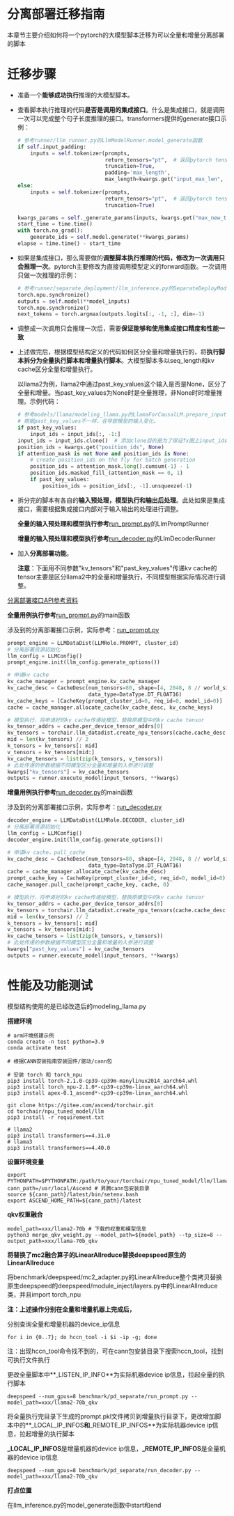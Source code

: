 

# 分离部署迁移指南

本章节主要介绍如何将一个pytorch的大模型脚本迁移为可以全量和增量分离部署的脚本

# 迁移步骤

- 准备一个**能够成功执行**推理的大模型脚本。

- 查看脚本执行推理的代码**是否是调用的集成接口**。什么是集成接口，就是调用一次可以完成整个句子长度推理的接口。transformers提供的generate接口示例：

  ```python
  # 参考runner/llm_runner.py的LlmModelRunner.model_generate函数
  if self.input_padding:
      inputs = self.tokenizer(prompts,
                              return_tensors="pt",  # 返回pytorch tensor
                              truncation=True,
                              padding='max_length',
                              max_length=kwargs.get("input_max_len", 1024))
  else:
      inputs = self.tokenizer(prompts,
                              return_tensors="pt",  # 返回pytorch tensor
                              truncation=True)
  
  kwargs_params = self._generate_params(inputs, kwargs.get("max_new_tokens", 1024))
  start_time = time.time()
  with torch.no_grad():
      generate_ids = self.model.generate(**kwargs_params)
  elapse = time.time() - start_time
  ```

- 如果是集成接口，那么需要做的**调整脚本执行推理的代码，修改为一次调用只会推理一次**。pytorch主要修改为直接调用模型定义的forward函数。一次调用只做一次推理的示例：

  ```python
  # 参考runner/separate_deployment/llm_inference.py的SeparateDeployModelRunner.model_generate函数
  torch.npu.synchronize()
  outputs = self.model(**model_inputs)
  torch.npu.synchronize()
  next_tokens = torch.argmax(outputs.logits[:, -1, :], dim=-1)
  ```

- 调整成一次调用只会推理一次后，需要**保证能够和使用集成接口精度和性能一致**

- 上述做完后，根据模型结构定义的代码如何区分全量和增量执行的，将**执行脚本拆分为全量执行脚本和增量执行脚本**。大模型脚本多以seq_length和kv cache区分全量和增量执行。

  以llama2为例，llama2中通过past_key_values这个输入是否是None，区分了全量和增量。当past_key_values为None时是全量推理，非None时时增量推理。示例代码：

  ```python
  # 参考models/llama/modeling_llama.py的LlamaForCausalLM.prepare_inputs_for_generation函数
  # 根据past_key_values不一样，会导致模型的输入变化。
  if past_key_values:
      input_ids = input_ids[:, -1:]
  input_ids = input_ids.clone()  # 添加clone目的是为了保证fx图上input_ids不变化
  position_ids = kwargs.get("position_ids", None)
  if attention_mask is not None and position_ids is None:
      # create position_ids on the fly for batch generation
      position_ids = attention_mask.long().cumsum(-1) - 1
      position_ids.masked_fill_(attention_mask == 0, 1)
      if past_key_values:
          position_ids = position_ids[:, -1].unsqueeze(-1)
  ```

- 拆分完的脚本有各自的**输入预处理，模型执行和输出后处理**。此处如果是集成接口，需要根据集成接口内部对于输入输出的处理进行调整。

  **全量的输入预处理和模型执行参考**[run_prompt.py](./run_prompt.py)的LlmPromptRunner

  **增量的输入预处理和模型执行参考**[run_decoder.py](./run_decoder.py)的LlmDecoderRunner

- 加入**分离部署功能**。

  **注意**：下面用不同参数"kv_tensors"和"past_key_values"传递kv cache的tensor主要是区分llama2中的全量和增量执行，不同模型根据实际情况进行调整。

[分离部署接口API参考资料](https://www.hiascend.com/document/detail/zh/canncommercial/80RC2/apiref/llmdatadist/llm_python_002.html)

**全量用例执行参考**[run_prompt.py](./run_prompt.py)的main函数

涉及到的分离部署接口示例，实际参考：[run_prompt.py](./run_prompt.py)

```python
prompt_engine = LLMDataDist(LLMRole.PROMPT, cluster_id)
# 分离部署资源初始化
llm_config = LLMConfig()
prompt_engine.init(llm_config.generate_options())

# 申请kv cache
kv_cache_manager = prompt_engine.kv_cache_manager
kv_cache_desc = CacheDesc(num_tensors=80, shape=[4, 2048, 8 // world_size, 128],
                          data_type=DataType.DT_FLOAT16)
kv_cache_keys = [CacheKey(prompt_cluster_id=0, req_id=0, model_id=0)]
cache = cache_manager.allocate_cache(kv_cache_desc, kv_cache_keys)

# 模型执行，将申请好的kv cache传递给模型，替换原模型中的kv cache tensor
kv_tensor_addrs = cache.per_device_tensor_addrs[0]
kv_tensors = torchair.llm_datadist.create_npu_tensors(cache.cache_desc.shape, torch.float16,                                                                       kv_tensor_addrs)
mid = len(kv_tensors) // 2
k_tensors = kv_tensors[: mid]
v_tensors = kv_tensors[mid:]
kv_cache_tensors = list(zip(k_tensors, v_tensors))
# 此处传递的参数根据不同模型区分全量和增量的入参进行调整
kwargs["kv_tensors"] = kv_cache_tensors
outputs = runner.execute_model(input_tensors, **kwargs)
```

**增量用例执行参考**[run_decoder.py](./run_decoder.py)的main函数

涉及到的分离部署接口示例，实际参考：[run_decoder.py](./run_decoder.py)

```python
decoder_engine = LLMDataDist(LLMRole.DECODER, cluster_id)
# 分离部署资源初始化
llm_config = LLMConfig()
decoder_engine.init(llm_config.generate_options())

# 申请kv cache，pull_cache
kv_cache_desc = CacheDesc(num_tensors=80, shape=[4, 2048, 8 // world_size, 128],
                          data_type=DataType.DT_FLOAT16)
cache = cache_manager.allocate_cache(kv_cache_desc)
prompt_cache_key = CacheKey(prompt_cluster_id=0, req_id=0, model_id=0)
cache_manager.pull_cache(prompt_cache_key, cache, 0)

# 模型执行，将申请好的kv cache传递给模型，替换原模型中的kv cache tensor
kv_tensor_addrs = cache.per_device_tensor_addrs[0]
kv_tensors = torchair.llm_datadist.create_npu_tensors(cache.cache_desc.shape, torch.float16,                                                                       kv_tensor_addrs)
mid = len(kv_tensors) // 2
k_tensors = kv_tensors[: mid]
v_tensors = kv_tensors[mid:]
kv_cache_tensors = list(zip(k_tensors, v_tensors))
# 此处传递的参数根据不同模型区分全量和增量的入参进行调整
kwargs["past_key_values"] = kv_cache_tensors
outputs = runner.execute_model(input_tensors, **kwargs)
```

# 性能及功能测试

模型结构使用的是已经改造后的modeling_llama.py

**搭建环境**

```shell
# arm环境搭建示例
conda create -n test python=3.9
conda activate test

# 根据CANN安装指南安装固件/驱动/cann包

# 安装 torch 和 torch_npu
pip3 install torch-2.1.0-cp39-cp39m-manylinux2014_aarch64.whl
pip3 install torch_npu-2.1.0*-cp39-cp39m-linux_aarch64.whl
pip3 install apex-0.1_ascend*-cp39-cp39m-linux_aarch64.whl

git clone https://gitee.com/ascend/torchair.git
cd torchair/npu_tuned_model/llm
pip3 install -r requirement.txt

# llama2
pip3 install transformers==4.31.0
# llama3
pip3 install transformers==4.40.0
```

**设置环境变量**

```shell
export PYTHONPATH=$PYTHONPATH:/path/to/your/torchair/npu_tuned_model/llm/llama
cann_path=/usr/local/Ascend # 昇腾cann包安装目录
source ${cann_path}/latest/bin/setenv.bash
export ASCEND_HOME_PATH=${cann_path}/latest
```

**qkv权重融合**

```shell
model_path=xxx/llama2-70b # 下载的权重和模型信息
python3 merge_qkv_weight.py --model_path=${model_path} --tp_size=8 --output_path=xxx/llama-70b_qkv
```

**将替换了mc2融合算子的LinearAllreduce替换deepspeed原生的LinearAllreduce**

将benchmark/deepspeed/mc2_adapter.py的LinearAllreduce整个类拷贝替换原生deepspeed的deepspeed/module_inject/layers.py中的LinearAllreduce类，并且import torch_npu

**注：上述操作分别在全量和增量机器上完成后，**

分别查询全量和增量机器的device_ip信息

```shell
for i in {0..7}; do hccn_tool -i $i -ip -g; done
```

注：出现hccn_tool命令找不到的，可在cann包安装目录下搜索hccn_tool，找到可执行文件执行

更改全量脚本中**_LISTEN_IP_INFO**为实际机器device ip信息，拉起全量的执行脚本

```shell
deepspeed --num_gpus=8 benchmark/pd_separate/run_prompt.py --model_path=xxx/llama2-70b_qkv
```

将全量执行完目录下生成的prompt.pkl文件拷贝到增量执行目录下，更改增加脚本中的**_LOCAL_IP_INFOS**和**_REMOTE_IP_INFOS**为实际机器device ip信息，拉起增量的执行脚本

**_LOCAL_IP_INFOS**是增量机器的device ip信息，**_REMOTE_IP_INFOS**是全量机器的device ip信息

```shell
deepspeed --num_gpus=8 benchmark/pd_separate/run_decoder.py --model_path=xxx/llama2-70b_qkv
```

**打点位置**

在llm_inference.py的model_generate函数中start和end